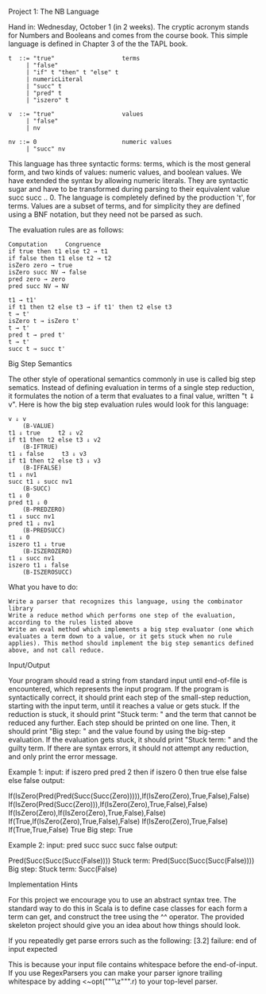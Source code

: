 Project 1: The NB Language

Hand in: Wednesday, October 1 (in 2 weeks).
The cryptic acronym stands for Numbers and Booleans and comes from the course book. This simple language is defined in Chapter 3 of the the TAPL book.

    t  ::= "true"                   terms
         | "false"
         | "if" t "then" t "else" t
         | numericLiteral
         | "succ" t
         | "pred" t
         | "iszero" t

    v  ::= "true"                   values
         | "false"
         | nv

    nv ::= 0                        numeric values
         | "succ" nv

 

This language has three syntactic forms: terms, which is the most general form, and two kinds of values: numeric values, and boolean values. We have extended the syntax by allowing numeric literals. They are syntactic sugar and have to be transformed during parsing to their equivalent value succ succ .. 0. The language is completely defined by the production 't', for terms. Values are a subset of terms, and for simplicity they are defined using a BNF notation, but they need not be parsed as such.

The evaluation rules are as follows:

    Computation 	Congruence
    if true then t1 else t2 → t1 	 
    if false then t1 else t2 → t2 	 
    isZero zero → true 	 
    isZero succ NV → false 	 
    pred zero → zero 	 
    pred succ NV → NV 	 
    	
    t1 → t1'
    if t1 then t2 else t3 → if t1' then t2 else t3
    t → t'
    isZero t → isZero t'
    t → t'
    pred t → pred t'
    t → t'
    succ t → succ t'

Big Step Semantics

The other style of operational semantics commonly in use is called big step sematics. Instead of defining evaluation in terms of a single step reduction, it formulates the notion of a term that evaluates to a final value, written "t ⇓ v". Here is how the big step evaluation rules would look for this language:
 

    v ⇓ v
    	(B-VALUE)
    t1 ⇓ true     t2 ⇓ v2
    if t1 then t2 else t3 ⇓ v2
    	(B-IFTRUE)
    t1 ⇓ false     t3 ⇓ v3
    if t1 then t2 else t3 ⇓ v3
    	(B-IFFALSE)
    t1 ⇓ nv1
    succ t1 ⇓ succ nv1
    	(B-SUCC)
    t1 ⇓ 0
    pred t1 ⇓ 0
    	(B-PREDZERO)
    t1 ⇓ succ nv1
    pred t1 ⇓ nv1
    	(B-PREDSUCC)
    t1 ⇓ 0
    iszero t1 ⇓ true
    	(B-ISZEROZERO)
    t1 ⇓ succ nv1
    iszero t1 ⇓ false
    	(B-ISZEROSUCC)


What you have to do:

    Write a parser that recognizes this language, using the combinator library
    Write a reduce method which performs one step of the evaluation, according to the rules listed above
    Write an eval method which implements a big step evaluator (one which evaluates a term down to a value, or it gets stuck when no rule applies). This method should implement the big step semantics defined above, and not call reduce.

Input/Output

Your program should read a string from standard input until end-of-file is encountered, which represents the input program. If the program is syntactically correct, it should print each step of the small-step reduction, starting with the input term, until it reaches a value or gets stuck. If the reduction is stuck, it should print "Stuck term: " and the term that cannot be reduced any further. Each step should be printed on one line. Then, it should print "Big step: " and the value found by using the big-step evaluation. If the evaluation gets stuck, it should print "Stuck term: " and the guilty term. If there are syntax errors, it should not attempt any reduction, and only print the error message.

Example 1:
input: if iszero pred pred 2 then if iszero 0 then true else false else false
output:

If(IsZero(Pred(Pred(Succ(Succ(Zero))))),If(IsZero(Zero),True,False),False)
If(IsZero(Pred(Succ(Zero))),If(IsZero(Zero),True,False),False)
If(IsZero(Zero),If(IsZero(Zero),True,False),False)
If(True,If(IsZero(Zero),True,False),False)
If(IsZero(Zero),True,False)
If(True,True,False)
True
Big step: True

Example 2:
input: pred succ succ succ false
output:

Pred(Succ(Succ(Succ(False))))
Stuck term: Pred(Succ(Succ(Succ(False))))
Big step: Stuck term: Succ(False)

Implementation Hints

For this project we encourage you to use an abstract syntax tree. The standard way to do this in Scala is to define case classes for each form a term can get, and construct the tree using the ^^ operator. The provided skeleton project should give you an idea about how things should look.
 

If you repeatedly get parse errors such as the following:
          [3.2] failure: end of input expected


This is because your input file contains whitespace before the end-of-input. If you use RegexParsers you can make your parser ignore trailing whitespace by adding <~opt("""\z""".r) to your top-level parser. 

